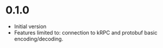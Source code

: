 # 0.1.0
* Initial version
* Features limited to: connection to kRPC and protobuf basic encoding/decoding.
